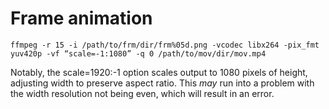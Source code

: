 # Frame animation

	ffmpeg -r 15 -i /path/to/frm/dir/frm%05d.png -vcodec libx264 -pix_fmt yuv420p -vf “scale=-1:1080” -q 0 /path/to/mov/dir/mov.mp4

Notably, the scale=1920:-1 option scales output to 1080 pixels of height, adjusting width to preserve aspect ratio. This *may* run into a problem with the width resolution not being even, which will result in an error.
